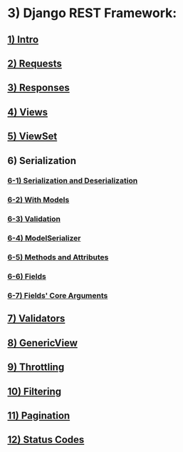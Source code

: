 # 3) Django REST Framework:


<h2>
	<a href="lessons/01_intro.md">
		1) Intro
	</a>
</h2>

<h2>
	<a href="lessons/02_request.md">
		2) Requests
	</a>
</h2>


<h2>
	<a href="lessons/03_response.md">
		3) Responses
	</a>
</h2>

<h2>
	<a href="lessons/04_views.md">
		4) Views
	</a>
</h2>

<h2>
	<a href="lessons/05_view_set.md">
		5) ViewSet
	</a>
</h2>










## 6) Serialization

<h3>
	<a href="lessons/06_serial_1.md">
6-1) Serialization and Deserialization
	</a>
</h3>

<h3>
	<a href="lessons/06_serial_2.md">
6-2) With Models
	</a>
</h3>

<h3>
	<a href="lessons/06_serial_3.md">
6-3) Validation
	</a>
</h3>

<h3>
	<a href="lessons/06_serial_4.md">
6-4) ModelSerializer
	</a>
</h3>
<h3>
	<a href="lessons/06_serial_5.md">
6-5) Methods and Attributes
	</a>
</h3>
<h3>
	<a href="lessons/06_serial_6.md">
6-6) Fields
	</a>
</h3>
<h3>
	<a href="lessons/06_serial_7.md">
6-7) Fields' Core Arguments
	</a>
</h3>


























<h2>
	<a href="lessons/07_validators.md">
		7) Validators
	</a>
</h2>








<h2>
	<a href="lessons/08_generic.md">
		8) GenericView
	</a>
</h2>









<h2>
	<a href="lessons/09_throttling.md">
		9) Throttling
	</a>
</h2>





<h2>
	<a href="lessons/10_filtering.md">
		10) Filtering
	</a>
</h2>






<h2>
	<a href="lessons/11_pagination.md">
		11) Pagination
	</a>
</h2>

<h2>
	<a href="lessons/12_status.md">
		12) Status Codes
	</a>
</h2>










